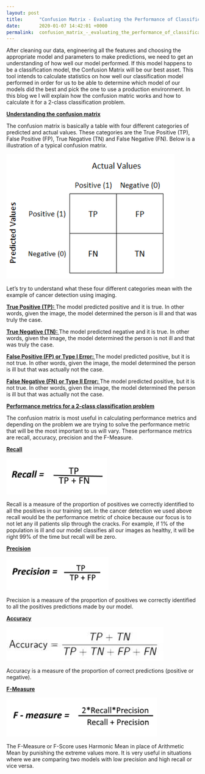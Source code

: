 ```yaml
---
layout: post
title:      "Confusion Matrix - Evaluating the Performance of Classification Algorithms "
date:       2020-01-07 14:42:01 +0000
permalink:  confusion_matrix_-_evaluating_the_performance_of_classification_algorithms
---
```



After cleaning our data, engineering all the features and choosing the appropriate model and parameters to make predictions, we need to get an understanding of how well our model performed. If this model happens to be a classification model,  the Confusion Matrix will be our best asset. This tool intends to calculate statistics on how well our classification model performed in order for us to be able to determine which model of our models did the best and pick the one to use a production environment. In this blog we I will explain how the confusion matric works and how to calculate it for a 2-class classification problem.

<b><u>Understanding the confusion matrix</u></b>

The confusion matrix is basically a table with four different categories of predicted and actual values. These categories are the True Positive (TP), False Positive (FP), True Negative (TN) and False Negative (FN). Below is a illustration of a typical confusion matrix.

![](img/88.png)

Let’s try to understand what these four different categories mean with the example of cancer detection using imaging.

<b><u>True Positive (TP): </u></b>The model predicted positive and it is true. In other words, given the image, the model determined the person is ill and that was truly the case. 

<b><u>True Negative (TN):  </u></b>The model predicted negative and it is true. In other words, given the image, the model determined the person is not ill and that was truly the case.

<b><u>False Positive (FP) or Type I Error:  </u></b>The model predicted positive, but it is not true. In other words, given the image, the model determined the person is ill but that was actually not the case. 

<b><u>False Negative (FN) or Type II Error:  </u></b>The model predicted positive, but it is not true. In other words, given the image, the model determined the person is ill but that was actually not the case.

<b><u>Performance metrics for a 2-class classification problem</u></b>

The confusion matrix is most useful in calculating performance metrics and depending on the problem we are trying to solve the performance metric that will be the most important to us will vary. These performance metrics are recall, accuracy, precision and the F-Measure. 

<b><u>Recall</u></b>

![](img/89.png)

Recall is a measure of the proportion of positives we correctly identified to all the positives in our training set. In the cancer detection we used above recall would be the performance metric of choice because our focus is to not let any ill patients slip through the cracks. For example, if 1% of the population is ill and our model classifies all our images as healthy, it will be right 99% of the time but recall will be zero. 

<b><u>Precision</u></b>

![](img/90.png)

Precision is a measure of the proportion of positives we correctly identified to all the positives predictions made by our model. 

<b><u>Accuracy</u></b>

![](img/91.png)

Accuracy is a measure of the proportion of correct predictions (positive or negative).

<b><u>F-Measure</u></b>

![](img/92.png)

The F-Measure or F-Score uses Harmonic Mean in place of Arithmetic Mean by punishing the extreme values more. It is very useful in situations where we are comparing two models with low precision and high recall or vice versa. 

